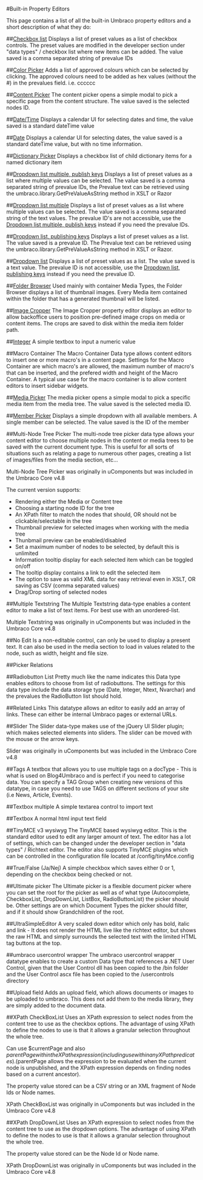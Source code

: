 #Built-in Property Editors

This page contains a list of all the built-in Umbraco property editors and a short description of what they do:

##[Checkbox list](Checkbox-List.md)
Displays a list of preset values as a list of checkbox controls. The preset values are modified in the developer section under "data types" / checkbox list where new items can be added. The value saved is a comma separated string of prevalue IDs

##[Color Picker](Color-Picker.md)
Adds a list of approved colours which can be selected by clicking. The approved colours need to be added as hex values (without the #) in the prevalues field. i.e. cccccc

##[Content Picker](Content-Picker.md)
The content picker opens a simple modal to pick a specific page from the content structure. The value saved is the selected nodes ID. 

##[Date/Time](Date-Time.md)
Displays a calendar UI for selecting dates and time, the value saved is a standard dateTime value

##[Date](Date.md)
Displays a calendar UI for selecting dates, the value saved is a standard dateTime value, but with no time information.

##[Dictionary Picker](Dictionary-Picker.md)
Displays a checkbox list of child dictionary items for a named dictionary item

##[Dropdown list multiple, publish keys](Dropdown-Multiple-Publish-Keys.md)
Displays a list of preset values as a list where multiple values can be selected. The value saved is a comma separated string of prevalue IDs, the Prevalue text can be retrieved using the umbraco.library.GetPreValueAsString method in XSLT or Razor

##[Dropdown list multiple](Dropdown-Multiple.md)
Displays a list of preset values as a list where multiple values can be selected. The value saved is a comma separated string of the text values. The prevalue ID's are not accessible, use the [Dropdown list multiple, publish keys](Dropdown-Multiple-Publish-Keys.md) instead if you need the prevalue IDs.

##[Dropdown list, publishing keys](Dropdown-Publish-Keys.md)
Displays a list of preset values as a list. The value saved is a prevalue ID. The Prevalue text can be retrieved using the umbraco.library.GetPreValueAsString method in XSLT or Razor.

##[Dropdown list](Dropdown.md)
Displays a list of preset values as a list. The value saved is a text value. The prevalue ID is not accessible, use the [Dropdown list, publishing keys](Dropdown-Publish-Keys.md) instead if you need the prevalue ID.

##[Folder Browser](Folder-Browser.md)
Used mainly with container Media Types, the Folder Browser displays a list of thumbnail images. Every Media item contained within the folder that has a generated thumbnail will be listed.

##[Image Cropper](Image-Cropper.md)
The Image Cropper property editor displays an editor to allow backoffice users to position pre-defined image crops on media or content items. The crops are saved to disk within the media item folder path.

##[Integer](Integer.md)
A simple textbox to input a numeric value

##Macro Container
The Macro Container Data type allows content editors to insert one or more macro's in a content page. Settings for the Macro Container are which macro's are allowed, the maximum number of macro's that can be inserted, and the prefered width and height of the Macro Container. A typical use case for the macro container is to allow content editors to insert sidebar widgets.

##[Media Picker](Media-Picker.md)
The media picker opens a simple modal to pick a specific media item from the media tree. The value saved is the selected media ID.

##[Member Picker](Member-Picker.md)
Displays a simple dropdown with all available members. A single member can be selected. The value saved is the ID of the member

##Multi-Node Tree Picker
The multi-node tree picker data type allows your content editor to choose multiple nodes in the content or media trees to be saved with the current document type. This is useful for all sorts of situations such as relating a page to numerous other pages, creating a list of images/files from the media section, etc... 

Multi-Node Tree Picker was originally in uComponents but was included in the Umbraco Core v4.8 

The current version supports:

* Rendering either the Media or Content tree
* Choosing a starting node ID for the tree
* An XPath filter to match the nodes that should, OR should not be clickable/selectable in the tree
* Thumbnail preview for selected images when working with the media tree
* Thunbmail preview can be enabled/disabled
* Set a maximum number of nodes to be selected, by default this is unlimited
* Information tooltip display for each selected item which can be toggled on/off
* The tooltip display contains a link to edit the selected item
* The option to save as valid XML data for easy retrieval even in XSLT, OR saving as CSV (comma separated values)
* Drag/Drop sorting of selected nodes


##Multiple Textstring
The Multiple Textstring data-type enables a content editor to make a list of text items. For best use with an unordered-list.

Multiple Textstring was originally in uComponents but was included in the Umbraco Core v4.8 

##No Edit
Is a non-editable control, can only be used to display a present text. It can also be used in the media section to load in values related to the node, such as width, height and file size.

##Picker Relations

##Radiobutton List
Pretty much like the name indicates this Data type enables editors to choose from list of radiobuttons. The settings for this data type include the data storage type (Date, Integer, Ntext, Nvarchar) and the prevalues the RadioButton list should hold.

##Related Links
This datatype allows an editor to easily add an array of links. These can either be internal Umbraco pages or external URLs.

##Slider
The Slider data-type makes use of the jQuery UI Slider plugin; which makes selected elements into sliders. The slider can be moved with the mouse or the arrow keys.

Slider was originally in uComponents but was included in the Umbraco Core v4.8 

##Tags
A textbox that allows you to use multiple tags on a docType - This is what is used on Blog4Umbraco and is perfect if you need to categorise data.  You can specify a TAG Group when creating new versions of this datatype, in case you need to use TAGS on different sections of your site (i.e  News, Article, Events).

##Textbox multiple
A simple textarea control to import text

##Textbox
A normal html input text field

##TinyMCE v3 wysiwyg
The TinyMCE based wysiwyg editor. This is the standard editor used to edit any larger amount of text. The editor has a lot of settings, which can be changed under the developer section in "data types" / Richtext editor. The editor also supports TinyMCE plugins which can be controlled in the configuration file located at /config/tinyMce.config

##True/False (Ja/Nej)
A simple checkbox which saves either 0 or 1, depending on the checkbox being checked or not.

##Ultimate picker
The Ultimate picker is a flexible document picker where you can set the root for the picker as well as of what type (Autocomplete, CheckboxList, DropDownList, ListBox, RadioButtonList) the picker should be. Other settings are on which Document Types the picker should filter, and if it should show Grandchildren of the root.  

##UltraSimpleEditor
A very scaled down editor which only has bold, italic and link - It does not render the HTML live like the richtext editor, but shows the raw HTML and simply surrounds the selected text with the limited HTML tag buttons at the top.

##umbraco usercontrol wrapper
The umbraco usercontrol wrapper datatype enables to create a custom Data type that references a .NET User Control, given that the User Control dll has been copied to the /bin folder and the User Control ascx file has been copied to the /usercontrols directory

##Upload field
Adds an upload field, which allows documents or images to be uploaded to umbraco. This does not add them to the media library, they are simply added to the document data.

##XPath CheckBoxList
Uses an XPath expression to select nodes from the content tree to use as the checkbox options. The advantage of using XPath to define the nodes to use is that it allows a granular selection throughout the whole tree.

Can use $currentPage and also $parentPage within the XPath expression (including use within any XPath predicates). ($parentPage allows the expression to be evaluated when the current node is unpublished, and the XPath expression depends on finding nodes based on a current ancestor).

The property value stored can be a CSV string or an XML fragment of Node Ids or Node names.

XPath CheckBoxList was originally in uComponents but was included in the Umbraco Core v4.8

##XPath DropDownList
Uses an XPath expression to select nodes from the content tree to use as the dropdown options. The advantage of using XPath to define the nodes to use is that it allows a granular selection throughout the whole tree.

The property value stored can be the Node Id or Node name.

XPath DropDownList was originally in uComponents but was included in the Umbraco Core v4.8
